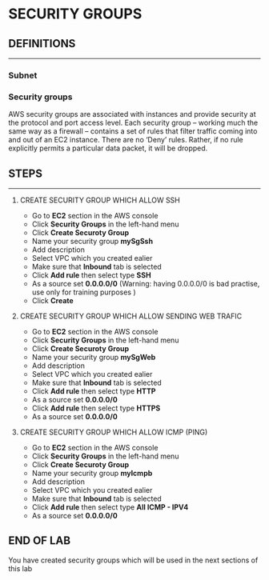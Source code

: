 # SECURITY GROUPS

## DEFINITIONS
----

### Subnet

### Security groups

AWS security groups are associated with instances and provide security at the protocol and port access level. Each security group – working much the same way as a firewall – contains a set of rules that filter traffic coming into and out of an EC2 instance. There are no ‘Deny’ rules. Rather, if no rule explicitly permits a particular data packet, it will be dropped.

## STEPS
---

1. CREATE SECURITY GROUP WHICH ALLOW SSH

    * Go to **EC2** section in the AWS console
    * Click **Security Groups** in the left-hand menu
    * Click **Create Securoty Group**
    * Name your security group **mySgSsh**
    * Add description
    * Select VPC which you created ealier
    * Make sure that **Inbound** tab is selected
    * Click **Add rule** then select type  **SSH** 
    * As a source set **0.0.0.0/0** (Warning: having 0.0.0.0/0 is bad practise, use only for training purposes )
    * Click **Create**


2. CREATE SECURITY GROUP WHICH ALLOW SENDING WEB TRAFIC
    
    * Go to **EC2** section in the AWS console
    * Click **Security Groups** in the left-hand menu
    * Click **Create Securoty Group**
    * Name your security group **mySgWeb**
    * Add description
    * Select VPC which you created ealier
    * Make sure that **Inbound** tab is selected
    * Click **Add rule** then select type  **HTTP** 
    * As a source set **0.0.0.0/0**
    * Click **Add rule** then select type  **HTTPS** 
    * As a source set **0.0.0.0/0**

3. CREATE SECURITY GROUP WHICH ALLOW ICMP (PING)

    * Go to **EC2** section in the AWS console
    * Click **Security Groups** in the left-hand menu
    * Click **Create Securoty Group**
    * Name your security group **myIcmpb**
    * Add description
    * Select VPC which you created ealier
    * Make sure that **Inbound** tab is selected
    * Click **Add rule** then select type  **All ICMP - IPV4** 
    * As a source set **0.0.0.0/0**

## END OF LAB

You have created security groups which will be used in the next sections of this lab
